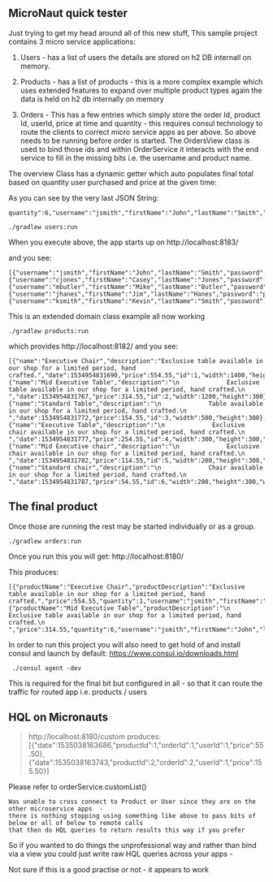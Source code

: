 MicroNaut quick tester
---

Just trying to get my head around all of this new stuff, This sample project contains 3 micro service applications:


1. Users - has a list of users the details are stored on h2 DB internall on memory.

2. Products - has a list of products - this is a more complex example which uses extended features to expand over multiple product types again the data is held on h2 db internally on memory

3. Orders - This has a few entries which simply store the order Id, product Id, userId, price at time and quantity - this requires consul technology to route the clients to correct micro service apps as per above.
 So above needs to be running before order is started.
 The OrdersView class is used to bind those ids  and within OrderService it interacts with the end service to fill in the missing bits i.e. the username and product name.

  The overview Class has a dynamic getter which auto populates final total based on quantity user purchased and price at the given time:

As you can see by the very last JSON String:
```
quantity":6,"username":"jsmith","firstName":"John","lastName":"Smith","date":1535035782440,"total":1887.30}
```


```
./gradlew users:run
```
When you execute above, the app starts up on http://localhost:8183/

and you see:
```
[{"username":"jsmith","firstName":"John","lastName":"Smith","password":"password","id":1},{"username":"cjones","firstName":"Casey","lastName":"Jones","password":"password1","id":2},{"username":"mbutler","firstName":"Mike","lastName":"Butler","password":"password2","id":3},{"username":"jhanes","firstName":"Jim","lastName":"Hanes","password":"password3","id":4},{"username":"ksmith","firstName":"Kevin","lastName":"Smith","password":"password4","id":5}]
```

This is an extended domain class example all now working
```
./gradlew products:run
```

which provides http://localhost:8182/
and you see:
```
[{"name":"Executive Chair","description":"Exclusive table available in our shop for a limited period, hand crafted.","date":1534954831690,"price":554.55,"id":1,"width":1400,"height":300},{"name":"Mid Executive Table","description":"\n             Exclusive table available in our shop for a limited period, hand crafted.\n            ","date":1534954831767,"price":314.55,"id":2,"width":1200,"height":300},{"name":"Standard Table","description":"\n             Table available in our shop for a limited period, hand crafted.\n            ","date":1534954831772,"price":154.55,"id":3,"width":500,"height":300},{"name":"Executive Table","description":"\n             Exclusive chair available in our shop for a limited period, hand crafted.\n            ","date":1534954831777,"price":254.55,"id":4,"width":300,"height":300,"wheels":true},{"name":"Mid Executive chair","description":"\n             Exclusive chair available in our shop for a limited period, hand crafted.\n            ","date":1534954831782,"price":114.55,"id":5,"width":200,"height":300,"wheels":false},{"name":"Standard chair","description":"\n             Chair available in our shop for a limited period, hand crafted.\n            ","date":1534954831787,"price":54.55,"id":6,"width":200,"height":300,"wheels":false}]
```




The final product
----

Once those are running the rest may be started individually or as a group.
```
./gradlew orders:run
```

Once you run this you will get: http://localhost:8180/

This produces:
```
[{"productName":"Executive Chair","productDescription":"Exclusive table available in our shop for a limited period, hand crafted.","price":554.55,"quantity":1,"username":"jsmith","firstName":"John","lastName":"Smith","date":1535035782365,"total":554.55},{"productName":"Mid Executive Table","productDescription":"\n             Exclusive table available in our shop for a limited period, hand crafted.\n            ","price":314.55,"quantity":6,"username":"jsmith","firstName":"John","lastName":"Smith","date":1535035782440,"total":1887.30}]
```


In order to run this project you will also need to get hold of and install consul and launch by default: https://www.consul.io/downloads.html
```
 ./consul agent -dev

```

This is required for the final bit but configured in all - so that it can route the traffic for routed app i.e. products / users


HQL on Micronauts
----

 > http://localhost:8180/custom
 > produces: [{"date":1535038163686,"productId":1,"orderId":1,"userId":1,"price":55.50},{"date":1535038163743,"productId":2,"orderId":2,"userId":1,"price":155.50}]

Please refer to orderService.customList()
```
Was unable to cross connect to Product or User since they are on the other microservice apps  -
there is nothing stopping using something like above to pass bits of below or all of below to remote calls
that then do HQL queries to return results this way if you prefer
```

So if you wanted to do things the unprofessional way and rather than bind via a view you could just write raw HQL queries across your apps -

Not sure if this is a good practise or not - it appears to work
